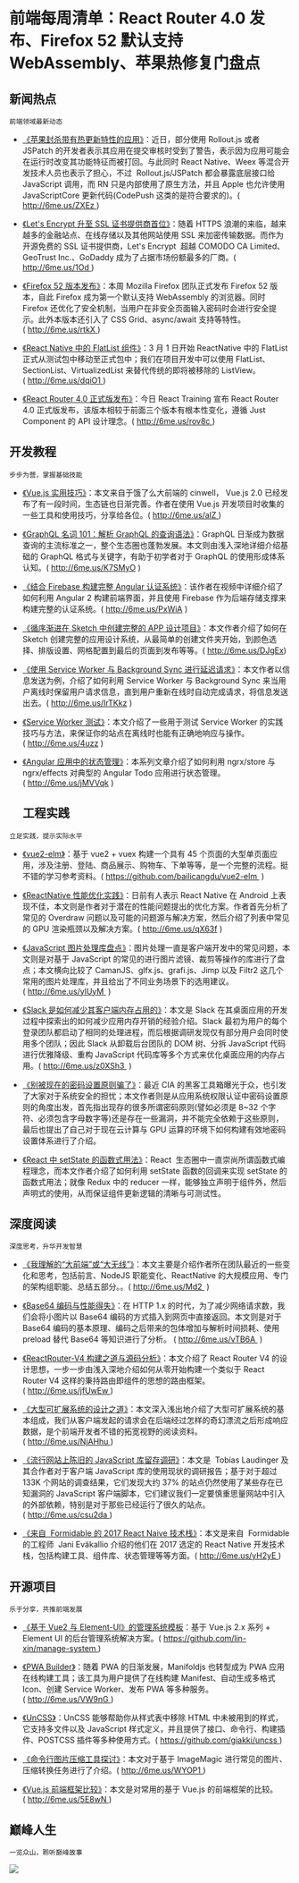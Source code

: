 ﻿# 前端每周清单：React Router 4.0 发布、Firefox 52 默认支持 WebAssembly、苹果热修复门盘点

## 新闻热点

`前端领域最新动态`

* [《苹果封杀带有热更新特性的应用》](http://6me.us/ZXEz)：近日，部分使用 Rollout.js 或者 JSPatch 的开发者表示其应用在提交审核时受到了警告，表示因为应用可能会在运行时改变其功能特征而被打回。与此同时 React Native、Weex 等混合开发技术人员也表示了担心，不过  Rollout.js/JSPatch 都会暴露底层接口给 JavaScript 调用，而 RN 只是内部使用了原生方法，并且 Apple 也允许使用 JavaScriptCore 更新代码(CodePush 这类的是符合要求的)。( http://6me.us/ZXEz )

* [《Let's Encrypt 升至 SSL 证书提供商首位》](http://6me.us/1Od)：随着 HTTPS 浪潮的来临，越来越多的金融站点、在线存储以及其他网站使用 SSL 来加密传输数据。而作为开源免费的 SSL 证书提供商，Let's Encrypt  超越 COMODO CA Limited、GeoTrust Inc.、GoDaddy 成为了占据市场份额最多的厂商。( http://6me.us/1Od )

* [《Firefox 52 版本发布》](http://6me.us/rtkX)：本周 Mozilla Firefox 团队正式发布 Firefox 52 版本，自此 Firefox 成为第一个默认支持 WebAssembly 的浏览器。同时 Firefox 还优化了安全机制，当用户在非安全页面输入密码时会进行安全提示。此外本版本还引入了 CSS Grid、async/await 支持等特性。( http://6me.us/rtkX )

* [《React Native 中的 FlatList 组件》](http://6me.us/dqiO1)：3 月 1 日开始 ReactNative 中的 FlatList 正式从测试包中移动至正式包中；我们在项目开发中可以使用 FlatList、SectionList、VirtualizedList 来替代传统的即将被移除的 ListView。( http://6me.us/dqiO1 )

* [《React Router 4.0 正式版发布》](http://6me.us/rov8c)：今日 React Training 宣布 React Router 4.0 正式版发布，该版本相较于前面三个版本有根本性变化，遵循 Just Component 的 API 设计理念。( http://6me.us/rov8c )

## 开发教程

`步步为营，掌握基础技能`

* [《Vue.js 实用技巧》](http://6me.us/alZ)：本文来自于饿了么大前端的 cinwell， Vue.js 2.0 已经发布了有一段时间，生态链也日渐完善。作者在使用 Vue.js 开发项目时收集的一些工具和使用技巧，分享给各位。( http://6me.us/alZ )

* [《GraphQL 名词 101：解析 GraphQL 的查询语法》](http://6me.us/K7SMyO)：GraphQL 日渐成为数据查询的主流标准之一，整个生态圈也蓬勃发展。本文则由浅入深地详细介绍基础的 GraphQL 格式与关键字，有助于初学者对于 GraphQL 的使用形成体系认知。( http://6me.us/K7SMyO )

* [《结合 Firebase 构建完整 Angular 认证系统》](http://6me.us/PxWiA)：该作者在视频中详细介绍了如何利用 Angular 2 构建前端界面，并且使用 Firebase 作为后端存储支撑来构建完整的认证系统。( http://6me.us/PxWiA )

* [《循序渐进在 Sketch 中创建完整的 APP 设计项目》](http://6me.us/DJgEx)：本文作者介绍了如何在 Sketch 创建完整的应用设计系统，从最简单的创建文件夹开始，到颜色选择、排版设置、网格配置到最后的页面到发布等等。( http://6me.us/DJgEx)

* [《使用 Service Worker 与 Background Sync 进行延迟请求》](http://6me.us/IrTKkz)：本文作者以信息发送为例，介绍了如何利用 Service Worker 与 Background Sync 来当用户离线时保留用户请求信息，直到用户重新在线时自动完成请求，将信息发送出去。( http://6me.us/IrTKkz )

* [《Service Worker 测试》](http://6me.us/4uzz)：本文介绍了一些用于测试 Service Worker 的实践技巧与方法，来保证你的站点在离线时也能有正确地响应与操作。( http://6me.us/4uzz )

* [《Angular 应用中的状态管理》](http://6me.us/jMVVqk)：本系列文章介绍了如何利用 ngrx/store 与 ngrx/effects 对典型的 Angular Todo 应用进行状态管理。( http://6me.us/jMVVqk )
  ## 工程实践

`立足实践，提示实际水平`

* [《vue2-elm》](https://github.com/bailicangdu/vue2-elm)：基于 vue2 + vuex 构建一个具有 45 个页面的大型单页面应用，涉及注册、登陆、商品展示、购物车、下单等等，是一个完整的流程。挺不错的学习参考资料。( https://github.com/bailicangdu/vue2-elm  )

* [《ReactNative 性能优化实践》](http://6me.us/qX63f)：日前有人表示 React Native 在 Android 上表现不佳，本文则是作者对于潜在的性能问题提出的优化方案。作者首先分析了常见的 Overdraw 问题以及可能的问题源与解决方案，然后介绍了列表中常见的 GPU 渲染瓶颈以及解决方案。( http://6me.us/qX63f )

- [《JavaScript 图片处理库盘点》](http://6me.us/ylUyM)：图片处理一直是客户端开发中的常见问题，本文则是对基于 JavaScript 的常见的进行图片滤镜、裁剪等操作的库进行了盘点；本文横向比较了 CamanJS、glfx.js、grafi.js、Jimp 以及 Filtr2 这几个常用的图片处理库，并且给出了不同业务场景下的选用建议。( http://6me.us/ylUyM  )

- [《Slack 是如何减少其客户端内存占用的》](http://6me.us/z0XSh3)：本文是 Slack 在其桌面应用的开发过程中探索出的如何减少应用内存开销的经验介绍。Slack 最初为用户的每个登录团队都启动了相同的处理进程，而后根据调研发现仅有部分用户会同时使用多个团队；因此 Slack 从卸载后台团队的 DOM 树、分拆 JavaScript 代码进行优雅降级、重构 JavaScript 代码库等多个方式来优化桌面应用的内存占用。( http://6me.us/z0XSh3  )

- [《别被现在的密码设置原则骗了》](http://6me.us/Kfj0wz)：最近 CIA 的黑客工具箱曝光于众，也引发了大家对于系统安全的担忧；本文作者则是从应用系统权限认证中密码设置原则的角度出发，首先指出现存的很多所谓密码原则(譬如必须是 8~32 个字符、必须包含字母数字等)还是存在一些漏洞，并不能完全依赖于这些原则，最后也提出了自己对于现在云计算与 GPU 运算的环境下如何构建有效地密码设置体系进行了介绍。

- [《React 中 setState 的函数式用法》](http://6me.us/wiLi5)：React  生态圈中一直崇尚所谓函数式编程理念，而本文作者介绍了如何利用 setState 函数的回调来实现 setState 的函数式用法；就像 Redux 中的 reducer 一样，能够独立声明于组件外，然后声明式的使用，从而保证组件更新逻辑的清晰与可测试性。

## 深度阅读

`深度思考，升华开发智慧`

* [《我理解的“大前端”或“大无线”》](http://6me.us/Md2)：本文主要是介绍作者所在团队最近的一些变化和思考，包括前言、NodeJS 职能变化、ReactNative 的大规模应用、专门的架构组职能、总结五部分。。( http://6me.us/Md2  )

* [《Base64 编码与性能得失》](http://6me.us/vTB6A)：在 HTTP 1.x 的时代，为了减少网络请求数，我们会将小图片以 Base64 编码的方式插入到网页中直接返回。本文则是对于 Base64 编码的基本原理、编码之后带来的包体增加与解析时间损耗、使用 preload 替代 Base64 等知识进行了分析。 ( http://6me.us/vTB6A  )

- [《ReactRouter-V4 构建之道与源码分析》](https://zhuanlan.zhihu.com/p/25696969)：本文介绍了 React Router V4 的设计思想，一步一步由浅入深地介绍如何从零开始构建一个类似于 React Router V4 这样的秉持路由即组件的思想的路由框架。( http://6me.us/jfUwEw )

- [《大型可扩展系统的设计之道》](http://6me.us/NjAHhu)：本文深入浅出地介绍了大型可扩展系统的基本组成，我们从客户端发起的请求会在后端经过怎样的奇幻漂流之后形成响应数据，是个前端开发者不错的拓宽视野的阅读资料。( http://6me.us/NjAHhu )

- [《流行网站上陈旧的 JavaScript 库留存调研》](http://6me.us/csu2da)：本文是  Tobias Laudinger 及其合作者对于客户端 JavaScript 库的使用现状的调研报告；基于对于超过 133K 个网站的调查结果，它们发现大约 37% 的站点仍然使用了某些存在已知漏洞的 JavaScript 客户端脚本，它们建议我们一定要慎重思量网站中引入的外部依赖，特别是对于那些已经运行了很久的站点。( http://6me.us/csu2da )

- [《来自  Formidable 的 2017 React Naive 技术栈》](http://6me.us/yH2yE)：本文是来自  Formidable 的工程师  Jani Eväkallio 介绍的他们在 2017 选定的 React Native 开发技术栈，包括构建工具、组件库、状态管理等等方面。( http://6me.us/yH2yE )

## 开源项目

`乐于分享，共推前端发展`

* [《基于 Vue2 与 Element-UI》的管理系统模板](https://github.com/lin-xin/manage-system)：基于 Vue.js 2.x 系列 + Element UI 的后台管理系统解决方案。( https://github.com/lin-xin/manage-system )

* [《PWA Builder》](http://6me.us/VW9nG)：随着 PWA 的日渐发展，Manifoldjs 也转型成为 PWA 应用在线构建工具；该工具为用户提供了在线构建 Manifest、自动生成多格式 Icon、创建 Service Worker、发布 PWA 等多种服务。( http://6me.us/VW9nG )

* [《UnCSS》](https://github.com/giakki/uncss)：UnCSS 能够帮助你从样式表中移除 HTML 中未被用到的样式，它支持多文件以及 JavaScript 样式定义，并且提供了接口、命令行、构建插件、POSTCSS 插件等多种使用方式。( https://github.com/giakki/uncss )

* [《命令行图片压缩工具探讨》](http://6me.us/WYOP1)：本文对于基于 ImageMagic 进行常见的图片、压缩转换任务进行了介绍。( http://6me.us/WYOP1 )

* [《Vue.js 前端框架比较》](http://6me.us/5E8wN)：本文是对常用的基于 Vue.js 的前端框架的比较。( http://6me.us/5E8wN )

## 巅峰人生

`一览众山，聆听巅峰故事`

![](https://coding.net/u/hoteam/p/Cache/git/raw/master/2017/2/2/%25E5%2589%258D%25E7%25AB%25AF%25E4%25B9%258B%25E5%25B7%2585%25E5%25BE%25AE%25E4%25BF%25A1%25E5%25BA%2595%25E5%259B%25BE%25E6%2597%25A0%25E4%25BA%258C%25E7%25BB%25B4%25E7%25A0%25815.jpg)

